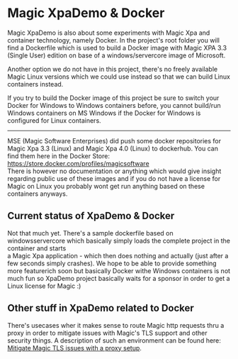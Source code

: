 # Magic XpaDemo & Docker

Magic XpaDemo is also about some experiments with Magic Xpa and container technology, namely Docker. In the project's root folder 
you will find a Dockerfile which is used to build a Docker image with Magic XPA 3.3 (Single User) edition on base of a windows/servercore image of Microsoft. 

Another option we do not have in this project, there's no freely available Magic Linux versions which we could use instead so that we can build Linux containers instead. 

If you try to build the Docker image of this project be sure to switch your Docker for Windows to Windows containers before, you cannot build/run Windows containers on MS Windows if the Docker for Windows is configured for Linux containers. 

---
  
MSE (Magic Software Enterprises) did push some docker repositories for Magic Xpa 3.3 (Linux) and Magic Xpa 4.0 (Linux) to dockerhub. You can find them here in the Docker Store: https://store.docker.com/profiles/magicsoftware  
There is however no documentation or anything which would give insight regarding public use of these images and if you do not have a license for Magic on Linux you probably wont get run anything based on these containers anyways.  


## Current status of XpaDemo & Docker
Not that much yet. There's a sample dockerfile based on windowsservercore which basically simply loads the complete project in the container and starts  
a Magic Xpa application - which then does nothing and actually (just after a few seconds simply crashes). We hope to be able to provide something 
more featurerich soon but basically Docker withe Windows containers is not much fun so XpaDemo project basically waits for a sponsor in order to get a Linux license for Magic :)  

## Other stuff in XpaDemo related to Docker
There's usecases wher it makes sense to route Magic http requests thru a proxy in order to mitigate issues with Magic's TLS support and other security things. 
A description of such an environment can be found here: [Mitigate Magic TLS issues with a proxy setup](https://github.com/asedl/XpaDemo/blob/master/Doc/Samples/XpaTHttp/Mitigate_Magic_TLS_Issues.md). 



